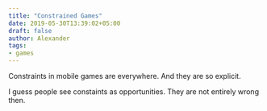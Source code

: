 ```yaml
---
title: "Constrained Games"
date: 2019-05-30T13:39:02+05:00
draft: false
author: Alexander
tags:
- games
---
```


Constraints in mobile games are everywhere.
And they are so explicit.

I guess people see constaints as opportunities.
They are not entirely wrong then.

